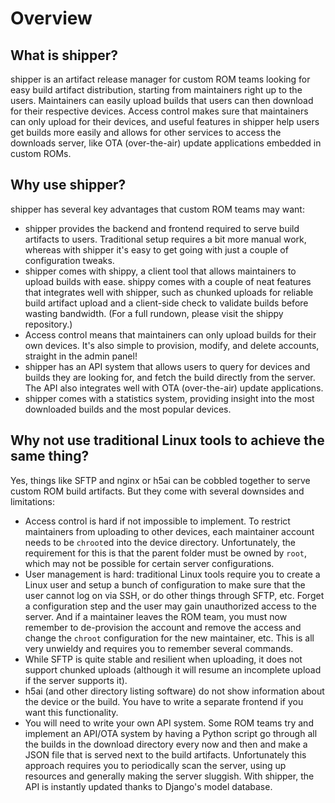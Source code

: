 # Overview

## What is shipper?

shipper is an artifact release manager for custom ROM teams looking for easy build artifact distribution, starting from maintainers right up to the users. Maintainers can easily upload builds that users can then download for their respective devices. Access control makes sure that maintainers can only upload for their devices, and useful features in shipper help users get builds more easily and allows for other services to access the downloads server, like OTA (over-the-air) update applications embedded in custom ROMs.

## Why use shipper?

shipper has several key advantages that custom ROM teams may want:

- shipper provides the backend and frontend required to serve build artifacts to users. Traditional setup requires a bit more manual work, whereas with shipper it's easy to get going with just a couple of configuration tweaks.
- shipper comes with shippy, a client tool that allows maintainers to upload builds with ease. shippy comes with a couple of neat features that integrates well with shipper, such as chunked uploads for reliable build artifact upload and a client-side check to validate builds before wasting bandwidth. (For a full rundown, please visit the shippy repository.)
- Access control means that maintainers can only upload builds for their own devices. It's also simple to provision, modify, and delete accounts, straight in the admin panel!
- shipper has an API system that allows users to query for devices and builds they are looking for, and fetch the build directly from the server. The API also integrates well with OTA (over-the-air) update applications.
- shipper comes with a statistics system, providing insight into the most downloaded builds and the most popular devices.

## Why not use traditional Linux tools to achieve the same thing?

Yes, things like SFTP and nginx or h5ai can be cobbled together to serve custom ROM build artifacts. But they come with several downsides and limitations:

- Access control is hard if not impossible to implement. To restrict maintainers from uploading to other devices, each maintainer account needs to be `chroot`ed into the device directory. Unfortunately, the requirement for this is that the parent folder must be owned by `root`, which may not be possible for certain server configurations.
- User management is hard: traditional Linux tools require you to create a Linux user and setup a bunch of configuration to make sure that the user cannot log on via SSH, or do other things through SFTP, etc. Forget a configuration step and the user may gain unauthorized access to the server. And if a maintainer leaves the ROM team, you must now remember to de-provision the account and remove the access and change the `chroot` configuration for the new maintainer, etc. This is all very unwieldy and requires you to remember several commands.
- While SFTP is quite stable and resilient when uploading, it does not support chunked uploads (although it will resume an incomplete upload if the server supports it).
- h5ai (and other directory listing software) do not show information about the device or the build. You have to write a separate frontend if you want this functionality.
- You will need to write your own API system. Some ROM teams try and implement an API/OTA system by having a Python script go through all the builds in the download directory every now and then and make a JSON file that is served next to the build artifacts. Unfortunately this approach requires you to periodically scan the server, using up resources and generally making the server sluggish. With shipper, the API is instantly updated thanks to Django's model database.